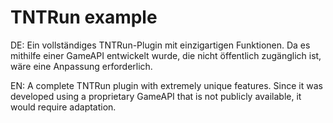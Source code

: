 ﻿# TNTRun example
 
DE: Ein vollständiges TNTRun-Plugin mit einzigartigen Funktionen. Da es mithilfe einer GameAPI entwickelt wurde, die nicht öffentlich zugänglich ist, wäre eine Anpassung erforderlich.

EN: A complete TNTRun plugin with extremely unique features. Since it was developed using a proprietary GameAPI that is not publicly available, it would require adaptation.
